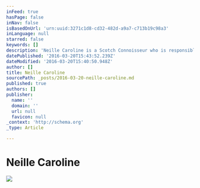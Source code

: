 ```yaml
---
inFeed: true
hasPage: false
inNav: false
isBasedOnUrl: 'urn:uuid:3271c1d8-cd32-482d-a9a7-c713b19c98a3'
inLanguage: null
starred: false
keywords: []
description: 'Neille Caroline is a Scotch Connoisseur who is responsible for creating the look and feel of Scotch Culture synonymous with leisurely, timeless elegance.Scotch Culture is comprised of whisky, fashion, interior design/decor, and jet set experiences. Her audience ranges from established millennials to affluent retirees, ages 27-55. With 8500 instagram followers, her influence has a reach of over 500k scotch/whisky and cigar connoisseurs, fashionistas, and trendsetters across all social media, as well as partnerships and affiliations. Social media: Instagram, Facebook fan page, Twitter, Tumblr, and Pinterest @neillecaroline'
datePublished: '2016-03-20T15:43:52.239Z'
dateModified: '2016-03-20T15:40:50.948Z'
author: []
title: Neille Caroline
sourcePath: _posts/2016-03-20-neille-caroline.md
published: true
authors: []
publisher:
  name: ''
  domain: ''
  url: null
  favicon: null
_context: 'http://schema.org'
_type: Article

---
```

# Neille Caroline
![](https://the-grid-user-content.s3-us-west-2.amazonaws.com/a2e04198-a2a0-4cbe-b13c-1ccaee76ef29.png)